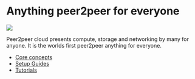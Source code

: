#  Anything peer2peer for everyone

![](images/peertopeer-bw.jpeg)

Peer2peer cloud presents compute, storage and networking by many for anyone.  It is the worlds first peer2peer anything for everyone. 

* [Core concepts](core_concepts/README.md)
* [Setup Guides](setup_guides/README.md) 
* [Tutorials](tutorials/README.md)

